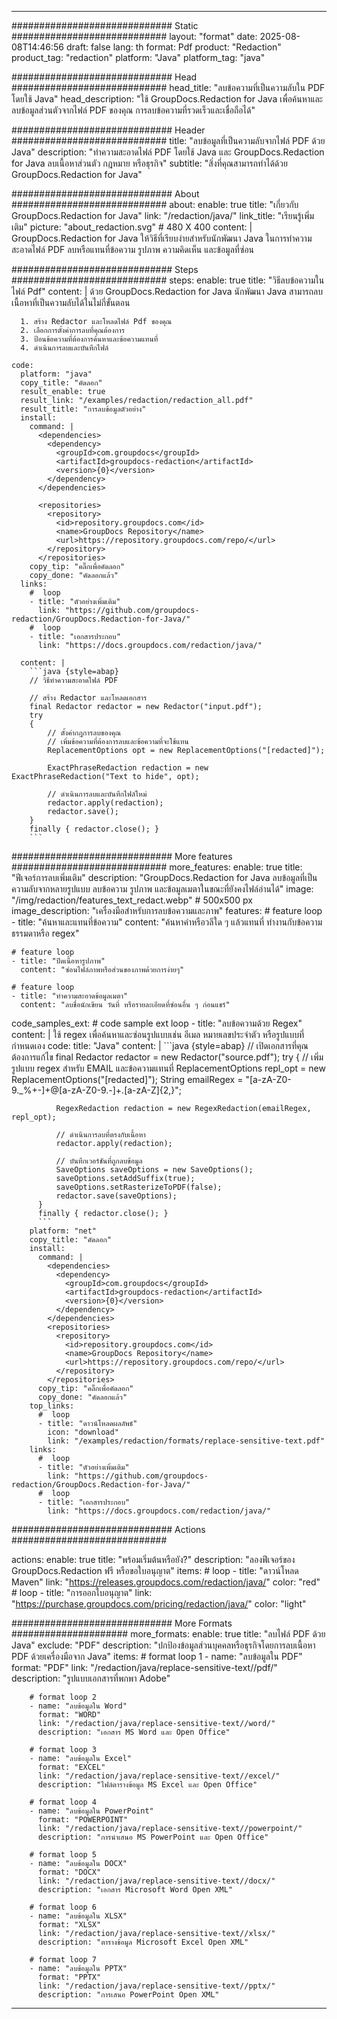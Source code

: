 
---
############################# Static ############################
layout: "format"
date:  2025-08-08T14:46:56
draft: false
lang: th
format: Pdf
product: "Redaction"
product_tag: "redaction"
platform: "Java"
platform_tag: "java"

############################# Head ############################
head_title: "ลบข้อความที่เป็นความลับใน PDF โดยใช้ Java"
head_description: "ใช้ GroupDocs.Redaction for Java เพื่อค้นหาและลบข้อมูลส่วนตัวจากไฟล์ PDF ของคุณ การลบข้อความที่รวดเร็วและเชื่อถือได้"

############################# Header ############################
title: "ลบข้อมูลที่เป็นความลับจากไฟล์ PDF ด้วย Java" 
description: "ทำความสะอาดไฟล์ PDF โดยใช้ Java และ GroupDocs.Redaction for Java ลบเนื้อหาส่วนตัว กฎหมาย หรือธุรกิจ"
subtitle: "สิ่งที่คุณสามารถทำได้ด้วย GroupDocs.Redaction for Java" 

############################# About ############################
about:
    enable: true
    title: "เกี่ยวกับ GroupDocs.Redaction for Java"
    link: "/redaction/java/"
    link_title: "เรียนรู้เพิ่มเติม"
    picture: "about_redaction.svg" # 480 X 400
    content: |
       GroupDocs.Redaction for Java ให้วิธีที่เรียบง่ายสำหรับนักพัฒนา Java ในการทำความสะอาดไฟล์ PDF ลบหรือแทนที่ข้อความ รูปภาพ ความคิดเห็น และข้อมูลที่ซ่อน

############################# Steps ############################
steps:
    enable: true
    title: "วิธีลบข้อความในไฟล์ Pdf"
    content: |
      ด้วย GroupDocs.Redaction for Java นักพัฒนา Java สามารถลบเนื้อหาที่เป็นความลับได้ในไม่กี่ขั้นตอน
      
      1. สร้าง Redactor และโหลดไฟล์ Pdf ของคุณ
      2. เลือกการตั้งค่าการลบที่คุณต้องการ
      3. ป้อนข้อความที่ต้องการค้นหาและข้อความแทนที่
      4. ดำเนินการลบและบันทึกไฟล์
   
    code:
      platform: "java"
      copy_title: "คัดลอก"
      result_enable: true
      result_link: "/examples/redaction/redaction_all.pdf"
      result_title: "การลบข้อมูลตัวอย่าง"
      install:
        command: |
          <dependencies>
            <dependency>
              <groupId>com.groupdocs</groupId>
              <artifactId>groupdocs-redaction</artifactId>
              <version>{0}</version>
            </dependency>
          </dependencies>

          <repositories>
            <repository>
              <id>repository.groupdocs.com</id>
              <name>GroupDocs Repository</name>
              <url>https://repository.groupdocs.com/repo/</url>
            </repository>
          </repositories>
        copy_tip: "คลิ๊กเพื่อคัดลอก"
        copy_done: "คัดลอกแล้ว"
      links:
        #  loop
        - title: "ตัวอย่างเพิ่มเติม"
          link: "https://github.com/groupdocs-redaction/GroupDocs.Redaction-for-Java/"
        #  loop
        - title: "เอกสารประกอบ"
          link: "https://docs.groupdocs.com/redaction/java/"
          
      content: |
        ```java {style=abap}
        // วิธีทำความสะอาดไฟล์ PDF

        // สร้าง Redactor และโหลดเอกสาร
        final Redactor redactor = new Redactor("input.pdf");
        try
        {
            // ตั้งค่ากฎการลบของคุณ
            // เพิ่มข้อความที่ต้องการลบและข้อความที่จะใช้แทน
            ReplacementOptions opt = new ReplacementOptions("[redacted]");
            
            ExactPhraseRedaction redaction = new ExactPhraseRedaction("Text to hide", opt);

            // ดำเนินการลบและบันทึกไฟล์ใหม่
            redactor.apply(redaction);
            redactor.save();
        }
        finally { redactor.close(); }
        ```            


############################# More features ############################
more_features:
  enable: true
  title: "ฟีเจอร์การลบเพิ่มเติม"
  description: "GroupDocs.Redaction for Java ลบข้อมูลที่เป็นความลับจากหลายรูปแบบ ลบข้อความ รูปภาพ และข้อมูลเมตาในขณะที่ยังคงไฟล์อ่านได้"
  image: "/img/redaction/features_text_redact.webp" # 500x500 px
  image_description: "เครื่องมือสำหรับการลบข้อความและภาพ"
  features:
    # feature loop
    - title: "ค้นหาและแทนที่ข้อความ"
      content: "ค้นหาคำหรือวลีใด ๆ แล้วแทนที่ ทำงานกับข้อความธรรมดาหรือ regex"

    # feature loop
    - title: "ปิดเนื้อหารูปภาพ"
      content: "ซ่อนไฟล์ภาพหรือส่วนของภาพด้วยการง่ายๆ"

    # feature loop
    - title: "ทำความสะอาดข้อมูลเมตา"
      content: "ลบชื่อนักเขียน วันที่ หรือรายละเอียดที่ซ่อนอื่น ๆ ก่อนแชร์"
      
  code_samples_ext:
    # code sample ext loop
    - title: "ลบข้อความด้วย Regex"
      content: |
        ใช้ regex เพื่อค้นหาและซ่อนรูปแบบเช่น อีเมล หมายเลขประจำตัว หรือรูปแบบที่กำหนดเอง
      code:
        title: "Java"
        content: |
          ```java {style=abap}
          //  เปิดเอกสารที่คุณต้องการแก้ไข
          final Redactor redactor = new Redactor("source.pdf");
          try
          {
              // เพิ่มรูปแบบ regex สำหรับ EMAIL และข้อความแทนที่
              ReplacementOptions repl_opt = new ReplacementOptions("[redacted]");
              String emailRegex = "[a-zA-Z0-9._%+-]+@[a-zA-Z0-9.-]+\.[a-zA-Z]{2,}";

              RegexRedaction redaction = new RegexRedaction(emailRegex, repl_opt);
              
              // ดำเนินการลบที่ตรงกับเนื้อหา
              redactor.apply(redaction);

              // บันทึกเวอร์ชันที่ถูกลบข้อมูล
              SaveOptions saveOptions = new SaveOptions();
              saveOptions.setAddSuffix(true);
              saveOptions.setRasterizeToPDF(false);
              redactor.save(saveOptions);
          }
          finally { redactor.close(); }
          ```
        platform: "net"
        copy_title: "คัดลอก"
        install:
          command: |
            <dependencies>
              <dependency>
                <groupId>com.groupdocs</groupId>
                <artifactId>groupdocs-redaction</artifactId>
                <version>{0}</version>
              </dependency>
            </dependencies>
            <repositories>
              <repository>
                <id>repository.groupdocs.com</id>
                <name>GroupDocs Repository</name>
                <url>https://repository.groupdocs.com/repo/</url>
              </repository>
            </repositories>
          copy_tip: "คลิ๊กเพื่อคัดลอก"
          copy_done: "คัดลอกแล้ว"
        top_links:
          #  loop
          - title: "ดาวน์โหลดผลลัพธ์"
            icon: "download"
            link: "/examples/redaction/formats/replace-sensitive-text.pdf"
        links:
          #  loop
          - title: "ตัวอย่างเพิ่มเติม"
            link: "https://github.com/groupdocs-redaction/GroupDocs.Redaction-for-Java/"
          #  loop
          - title: "เอกสารประกอบ"
            link: "https://docs.groupdocs.com/redaction/java/"


############################# Actions ############################

actions:
  enable: true
  title: "พร้อมเริ่มต้นหรือยัง?"
  description: "ลองฟีเจอร์ของ GroupDocs.Redaction ฟรี หรือขอใบอนุญาต"
  items:
    #  loop
    - title: "ดาวน์โหลด Maven"
      link: "https://releases.groupdocs.com/redaction/java/"
      color: "red"
        #  loop
    - title: "การออกใบอนุญาต"
      link: "https://purchase.groupdocs.com/pricing/redaction/java/"
      color: "light"


############################# More Formats #####################
more_formats:
    enable: true
    title: "ลบไฟล์ PDF ด้วย Java"
    exclude: "PDF"
    description: "ปกป้องข้อมูลส่วนบุคคลหรือธุรกิจโดยการลบเนื้อหา PDF ด้วยเครื่องมือจาก Java"
    items: 
        # format loop 1
        - name: "ลบข้อมูลใน PDF"
          format: "PDF"
          link: "/redaction/java/replace-sensitive-text//pdf/"
          description: "รูปแบบเอกสารที่พกพา Adobe"

        # format loop 2
        - name: "ลบข้อมูลใน Word"
          format: "WORD"
          link: "/redaction/java/replace-sensitive-text//word/"
          description: "เอกสาร MS Word และ Open Office"
          
        # format loop 3
        - name: "ลบข้อมูลใน Excel"
          format: "EXCEL"
          link: "/redaction/java/replace-sensitive-text//excel/"
          description: "ไฟล์ตารางข้อมูล MS Excel และ Open Office"

        # format loop 4
        - name: "ลบข้อมูลใน PowerPoint"
          format: "POWERPOINT"
          link: "/redaction/java/replace-sensitive-text//powerpoint/"
          description: "การนำเสนอ MS PowerPoint และ Open Office"

        # format loop 5
        - name: "ลบข้อมูลใน DOCX"
          format: "DOCX"
          link: "/redaction/java/replace-sensitive-text//docx/"
          description: "เอกสาร Microsoft Word Open XML"
          
        # format loop 6
        - name: "ลบข้อมูลใน XLSX"
          format: "XLSX"
          link: "/redaction/java/replace-sensitive-text//xlsx/"
          description: "ตารางข้อมูล Microsoft Excel Open XML"
          
        # format loop 7
        - name: "ลบข้อมูลใน PPTX"
          format: "PPTX"
          link: "/redaction/java/replace-sensitive-text//pptx/"
          description: "การเสนอ PowerPoint Open XML"


---